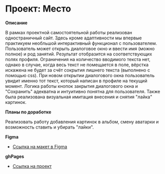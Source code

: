 # Проект: Место

**Описание**

В рамках проектной самостоятельной работы реализован одностраничный сайт. Здесь кроме адаптивности мы впервые практикуем необльшой интерактивный функционал с пользователем. Пользователь может открыть диалоговое окно и ввести имя (можно полное) и род занятий. Результат отобразится на соответствующих полях профиля. Ограничения на количество вводимого текста нет, однако в случае, когда весь текст не помещается в поле, вёрстка искажена не будет за счёт сокрытия лишнего текста (выполнено с помощью css). При новом открытии диалогового окна пользователь увидит именно тот текст, который написан в профиле на текущий момент. Логика работы кнопок закрытия диалогового окна и "Сохранить" адекватна и интуитивно понятна для пользователя.
Также была реализована визуальная имитация внесения и снятия "лайка" картинок.

**Планы по доработке**

Реализовать работу добавления картинок в альбом, смену аватарки и возможность ставить и убирать "лайки".

**Figma**

- [Ссылка на макет в Figma](https://www.figma.com/file/2cn9N9jSkmxD84oJik7xL7/JavaScript.-Sprint-4?node-id=0%3A1)

**ghPages**

- [Ссылка на проект](https://ivan1vasilyev.github.io/mesto/index.html)
